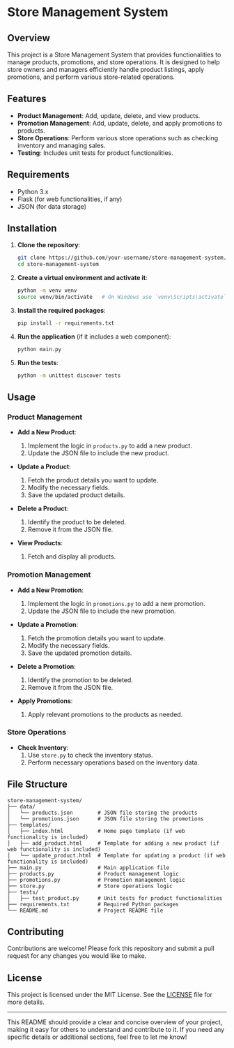# Store Management System

## Overview

This project is a Store Management System that provides functionalities to manage products, promotions, and store operations. It is designed to help store owners and managers efficiently handle product listings, apply promotions, and perform various store-related operations.

## Features

- **Product Management**: Add, update, delete, and view products.
- **Promotion Management**: Add, update, delete, and apply promotions to products.
- **Store Operations**: Perform various store operations such as checking inventory and managing sales.
- **Testing**: Includes unit tests for product functionalities.

## Requirements

- Python 3.x
- Flask (for web functionalities, if any)
- JSON (for data storage)

## Installation

1. **Clone the repository**:
   ```bash
   git clone https://github.com/your-username/store-management-system.git
   cd store-management-system
   ```

2. **Create a virtual environment and activate it**:
   ```bash
   python -m venv venv
   source venv/bin/activate   # On Windows use `venv\Scripts\activate`
   ```

3. **Install the required packages**:
   ```bash
   pip install -r requirements.txt
   ```

4. **Run the application** (if it includes a web component):
   ```bash
   python main.py
   ```

5. **Run the tests**:
   ```bash
   python -m unittest discover tests
   ```

## Usage

### Product Management

- **Add a New Product**:
  1. Implement the logic in `products.py` to add a new product.
  2. Update the JSON file to include the new product.

- **Update a Product**:
  1. Fetch the product details you want to update.
  2. Modify the necessary fields.
  3. Save the updated product details.

- **Delete a Product**:
  1. Identify the product to be deleted.
  2. Remove it from the JSON file.

- **View Products**:
  1. Fetch and display all products.

### Promotion Management

- **Add a New Promotion**:
  1. Implement the logic in `promotions.py` to add a new promotion.
  2. Update the JSON file to include the new promotion.

- **Update a Promotion**:
  1. Fetch the promotion details you want to update.
  2. Modify the necessary fields.
  3. Save the updated promotion details.

- **Delete a Promotion**:
  1. Identify the promotion to be deleted.
  2. Remove it from the JSON file.

- **Apply Promotions**:
  1. Apply relevant promotions to the products as needed.

### Store Operations

- **Check Inventory**:
  1. Use `store.py` to check the inventory status.
  2. Perform necessary operations based on the inventory data.

## File Structure

```
store-management-system/
├── data/
│   └── products.json        # JSON file storing the products
│   └── promotions.json      # JSON file storing the promotions
├── templates/
│   ├── index.html           # Home page template (if web functionality is included)
│   ├── add_product.html     # Template for adding a new product (if web functionality is included)
│   └── update_product.html  # Template for updating a product (if web functionality is included)
├── main.py                  # Main application file
├── products.py              # Product management logic
├── promotions.py            # Promotion management logic
├── store.py                 # Store operations logic
├── tests/
│   ├── test_product.py      # Unit tests for product functionalities
├── requirements.txt         # Required Python packages
└── README.md                # Project README file
```

## Contributing

Contributions are welcome! Please fork this repository and submit a pull request for any changes you would like to make.

## License

This project is licensed under the MIT License. See the [LICENSE](LICENSE) file for more details.

---

This README should provide a clear and concise overview of your project, making it easy for others to understand and contribute to it. If you need any specific details or additional sections, feel free to let me know!

